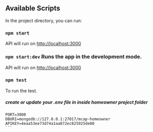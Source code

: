 ## Available Scripts

In the project directory, you can run:

### `npm start`
API will run on [http://localhost:3000](http://localhost:3000)

### `npm start:dev` Runs the app in the development mode.
API will run on [http://localhost:3000](http://localhost:3000)

### `npm test`
To run the test.

##### create or update your .env file in inside homeowner project folder
````
PORT=3000
DBURI=mongodb://127.0.0.1:27017/mcap-homeowner
APIKEY=4eaa53ee73d74a1aa872ec825925de80
```


